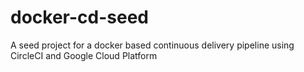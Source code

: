 # docker-cd-seed
A seed project for a docker based continuous delivery pipeline using CircleCI and Google Cloud Platform
